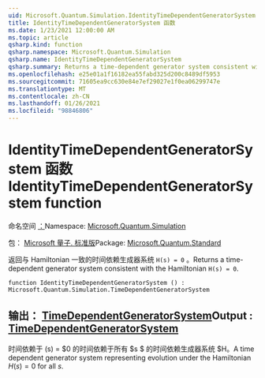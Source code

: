 ```yaml
---
uid: Microsoft.Quantum.Simulation.IdentityTimeDependentGeneratorSystem
title: IdentityTimeDependentGeneratorSystem 函数
ms.date: 1/23/2021 12:00:00 AM
ms.topic: article
qsharp.kind: function
qsharp.namespace: Microsoft.Quantum.Simulation
qsharp.name: IdentityTimeDependentGeneratorSystem
qsharp.summary: Returns a time-dependent generator system consistent with the Hamiltonian `H(s) = 0`.
ms.openlocfilehash: e25e01a1f16182ea55fabd325d200c8489df5953
ms.sourcegitcommit: 71605ea9cc630e84e7ef29027e1f0ea06299747e
ms.translationtype: MT
ms.contentlocale: zh-CN
ms.lasthandoff: 01/26/2021
ms.locfileid: "98846806"
---
```

# <a name="identitytimedependentgeneratorsystem-function"></a><span data-ttu-id="424bb-102">IdentityTimeDependentGeneratorSystem 函数</span><span class="sxs-lookup"><span data-stu-id="424bb-102">IdentityTimeDependentGeneratorSystem function</span></span>

<span data-ttu-id="424bb-103">命名空间 [：](xref:Microsoft.Quantum.Simulation)</span><span class="sxs-lookup"><span data-stu-id="424bb-103">Namespace: [Microsoft.Quantum.Simulation](xref:Microsoft.Quantum.Simulation)</span></span>

<span data-ttu-id="424bb-104">包： [Microsoft 量子. 标准版](https://nuget.org/packages/Microsoft.Quantum.Standard)</span><span class="sxs-lookup"><span data-stu-id="424bb-104">Package: [Microsoft.Quantum.Standard](https://nuget.org/packages/Microsoft.Quantum.Standard)</span></span>


<span data-ttu-id="424bb-105">返回与 Hamiltonian 一致的时间依赖生成器系统 `H(s) = 0` 。</span><span class="sxs-lookup"><span data-stu-id="424bb-105">Returns a time-dependent generator system consistent with the Hamiltonian `H(s) = 0`.</span></span>

```qsharp
function IdentityTimeDependentGeneratorSystem () : Microsoft.Quantum.Simulation.TimeDependentGeneratorSystem
```


## <a name="output--timedependentgeneratorsystem"></a><span data-ttu-id="424bb-106">输出： [TimeDependentGeneratorSystem](xref:Microsoft.Quantum.Simulation.TimeDependentGeneratorSystem)</span><span class="sxs-lookup"><span data-stu-id="424bb-106">Output : [TimeDependentGeneratorSystem](xref:Microsoft.Quantum.Simulation.TimeDependentGeneratorSystem)</span></span>

<span data-ttu-id="424bb-107">时间依赖于 (s) = $0 的时间依赖于所有 $s $ 的时间依赖生成器系统 $H。</span><span class="sxs-lookup"><span data-stu-id="424bb-107">A time dependent generator system representing evolution under the Hamiltonian $H(s) = 0$ for all $s$.</span></span>